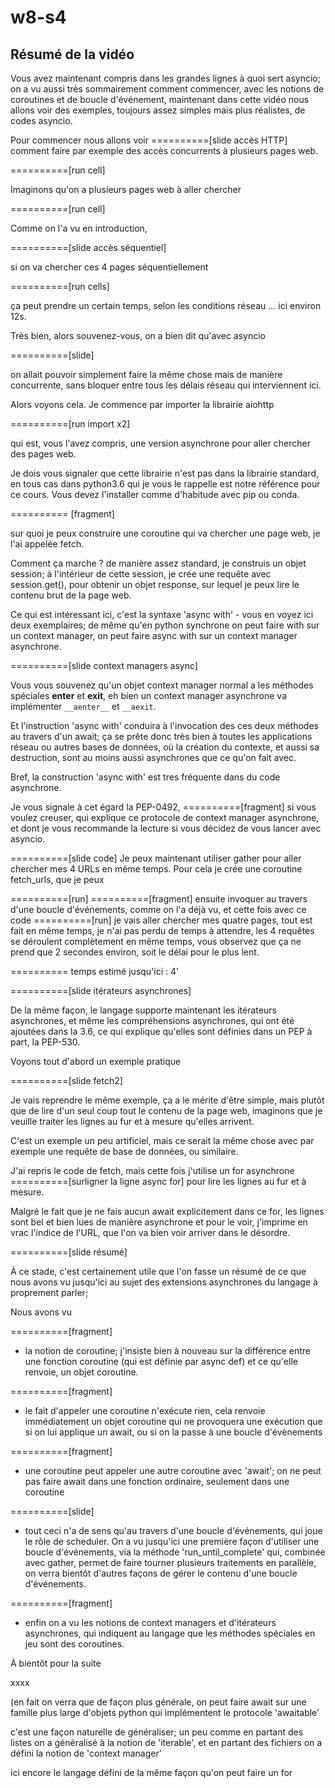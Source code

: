 # w8-s4

## Résumé de la vidéo

Vous avez maintenant compris dans les
grandes lignes à quoi sert asyncio;
on a vu aussi très sommairement
comment commencer, avec les notions
de coroutines et de boucle
d'événement, maintenant dans cette
vidéo nous allons voir des exemples,
toujours assez simples mais plus
réalistes, de codes asyncio.


Pour commencer nous allons voir
==========[slide accès HTTP]
comment faire par exemple des accès
concurrents à plusieurs pages web.

==========[run cell]

Imaginons qu'on a plusieurs pages web
à aller chercher

==========[run cell]

Comme on l'a vu en introduction,

==========[slide accès séquentiel]

si on va chercher ces 4 pages
séquentiellement

==========[run cells]

ça peut prendre un certain temps,
selon les conditions réseau ... ici
environ 12s.

Très bien, alors souvenez-vous, on a
bien dit qu'avec asyncio

==========[slide]

on allait pouvoir simplement faire
la même chose mais de manière
concurrente, sans bloquer entre tous
les délais réseau qui interviennent
ici.

Alors voyons cela. Je commence par
importer la librairie aiohttp

==========[run import x2]

qui est, vous l'avez compris, une version
asynchrone pour aller chercher des
pages web.

Je dois vous signaler que cette
librairie n'est pas dans la librairie
standard, en tous cas dans python3.6 qui
je vous le rappelle est notre référence
pour ce cours. Vous devez l'installer
comme d'habitude avec pip ou conda.

========== [fragment]

sur quoi je peux construire une
coroutine qui va chercher une page
web, je l'ai appelée fetch.

Comment ça marche ? de manière assez
standard, je construis un objet session;
à l'intérieur de cette session, je crée
une requête avec session.get(), pour
obtenir un objet response, sur lequel je
peux lire le contenu brut de la page
web.

Ce qui est intéressant ici, c'est la
syntaxe 'async with' - vous en voyez ici
deux exemplaires; de même qu'en python
synchrone on peut faire with sur un
context manager, on peut faire async
with sur un context manager asynchrone.

==========[slide context managers async]

Vous vous souvenez qu'un objet context
manager normal a les méthodes spéciales
__enter__ et __exit__, eh bien un
context manager asynchrone va
implémenter `__aenter__` et `__aexit`.

Et l'instruction 'async with' conduira à
l'invocation des ces deux méthodes au
travers d'un await; ça se prête donc
très bien à toutes les applications
réseau ou autres bases de données, où la
création du contexte, et aussi sa
destruction, sont au moins aussi
asynchrones que ce qu'on fait avec.

Bref, la construction 'async with' est
tres fréquente dans du code asynchrone.

Je vous signale à cet égard la PEP-0492,
==========[fragment]
si vous voulez creuser, qui explique
ce protocole de context manager
asynchrone, et dont je vous recommande
la lecture si vous décidez de vous
lancer avec asyncio.


==========[slide code]
Je peux maintenant utiliser gather pour
aller chercher mes 4 URLs en même
temps. Pour cela je crée une coroutine
fetch_urls, que je peux


==========[run]
==========[fragment]
ensuite invoquer au travers d'une boucle
d'événements, comme on l'a déjà vu, et
cette fois avec ce code
==========[run]
je vais aller chercher mes quatre pages,
tout est fait en même temps, je n'ai
pas perdu de temps à attendre, les 4 requêtes
se déroulent complètement en même temps,
vous observez que ça ne prend que 2
secondes environ, soit le délai pour le
plus lent.

========== temps estimé jusqu'ici : 4'

==========[slide itérateurs asynchrones]

De la même façon, le langage supporte
maintenant les itérateurs asynchrones,
et même les compréhensions asynchrones,
qui ont été ajoutées dans la 3.6, ce qui
explique qu'elles sont définies dans un
PEP à part, la PEP-530.

Voyons tout d'abord un exemple pratique

==========[slide fetch2]

Je vais reprendre le même exemple, ça a
le mérite d'être simple, mais plutôt que
de lire d'un seul coup tout le contenu
de la page web, imaginons que je veuille
traiter les lignes au fur et à mesure
qu'elles arrivent.

C'est un exemple un peu artificiel, mais
ce serait la même chose avec par exemple
une requête de base de données, ou
similaire.

J'ai repris le code de fetch, mais cette
fois j'utilise un for asynchrone
==========[surligner la ligne async for]
pour lire les lignes au fur et à mesure.

Malgré le fait que je ne fais aucun
await explicitement dans ce for, les
lignes sont bel et bien lues de manière
asynchrone et pour le voir, j'imprime en
vrac l'indice de l'URL, que l'on va bien
voir arriver dans le désordre.

==========[slide résumé]

À ce stade, c'est certainement utile que
l'on fasse un résumé de ce que nous
avons vu jusqu'ici au sujet des
extensions asynchrones du langage à
proprement parler;

Nous avons vu

==========[fragment]

* la notion de coroutine; j'insiste bien
  à nouveau sur la différence entre une
  fonction coroutine (qui est définie
  par async def) et ce qu'elle renvoie,
  un objet coroutine.

==========[fragment]

* le fait d'appeler une coroutine
  n'exécute rien, cela renvoie
  immédiatement un objet coroutine qui
  ne provoquera une exécution que si on
  lui applique un await, ou si on la
  passe à une boucle d'évènements

==========[fragment]

* une coroutine peut appeler une autre
  coroutine avec 'await'; on ne peut pas
  faire await dans une fonction
  ordinaire, seulement dans une coroutine

==========[slide]

* tout ceci n'a de sens qu'au travers
  d'une boucle d'événements, qui joue le
  rôle de scheduler. On a vu jusqu'ici
  une première façon d'utiliser une
  boucle d'événements, via la méthode
  'run_until_complete' qui, combinée
  avec gather, permet de faire tourner
  plusieurs traitements en parallèle, on
  verra bientôt d'autres façons de gérer
  le contenu d'une boucle d'événements.

==========[fragment]

* enfin on a vu les notions de context
  managers et d'itérateurs asynchrones,
  qui indiquent au langage que les
  méthodes spéciales en jeu sont des
  coroutines.

À bientôt pour la suite

xxxx

(en fait on verra que de façon plus
générale, on peut faire await sur une
famille plus large d'objets python qui
implémentent le protocole 'awaitable'

c'est une façon naturelle de
généraliser; un peu comme en partant des
listes on a généralisé à la notion de
'iterable', et en partant des fichiers
on a défini la notion de 'context manager'


ici encore le langage défini
de la même façon qu'on peut faire un
  for 


